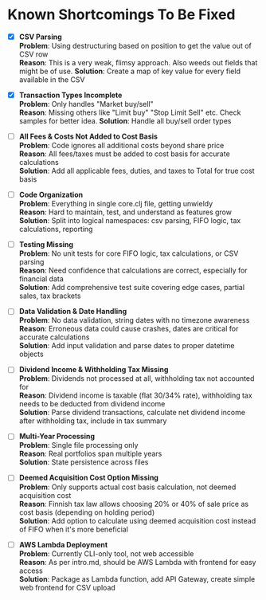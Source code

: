 # Known Shortcomings To Be Fixed

- [x] **CSV Parsing**  
  **Problem**: Using destructuring based on position to get the value out of CSV row   
  **Reason**: This is a very weak, flimsy approach. Also weeds out fields that might be of use. 
  **Solution**: Create a map of key value for every field available in the CSV

- [x] **Transaction Types Incomplete**  
  **Problem**: Only handles "Market buy/sell"  
  **Reason**: Missing others like "Limit buy" "Stop Limit Sell" etc. Check samples for better idea. 
  **Solution**: Handle all buy/sell order types

- [ ] **All Fees & Costs Not Added to Cost Basis**  
  **Problem**: Code ignores all additional costs beyond share price  
  **Reason**: All fees/taxes must be added to cost basis for accurate calculations  
  **Solution**: Add all applicable fees, duties, and taxes to Total for true cost basis

- [ ] **Code Organization**  
  **Problem**: Everything in single core.clj file, getting unwieldy  
  **Reason**: Hard to maintain, test, and understand as features grow  
  **Solution**: Split into logical namespaces: csv parsing, FIFO logic, tax calculations, reporting

- [ ] **Testing Missing**  
  **Problem**: No unit tests for core FIFO logic, tax calculations, or CSV parsing  
  **Reason**: Need confidence that calculations are correct, especially for financial data  
  **Solution**: Add comprehensive test suite covering edge cases, partial sales, tax brackets

- [ ] **Data Validation & Date Handling**  
  **Problem**: No data validation, string dates with no timezone awareness  
  **Reason**: Erroneous data could cause crashes, dates are critical for accurate calculations  
  **Solution**: Add input validation and parse dates to proper datetime objects

- [ ] **Dividend Income & Withholding Tax Missing**  
  **Problem**: Dividends not processed at all, withholding tax not accounted for  
  **Reason**: Dividend income is taxable (flat 30/34% rate), withholding tax needs to be deducted from dividend income  
  **Solution**: Parse dividend transactions, calculate net dividend income after withholding tax, include in tax summary

- [ ] **Multi-Year Processing**  
  **Problem**: Single file processing only  
  **Reason**: Real portfolios span multiple years  
  **Solution**: State persistence across files

- [ ] **Deemed Acquisition Cost Option Missing**  
  **Problem**: Only supports actual cost basis calculation, not deemed acquisition cost  
  **Reason**: Finnish tax law allows choosing 20% or 40% of sale price as cost basis (depending on holding period)  
  **Solution**: Add option to calculate using deemed acquisition cost instead of FIFO when it's more beneficial

- [ ] **AWS Lambda Deployment**  
  **Problem**: Currently CLI-only tool, not web accessible  
  **Reason**: As per intro.md, should be AWS Lambda with frontend for easy access  
  **Solution**: Package as Lambda function, add API Gateway, create simple web frontend for CSV upload